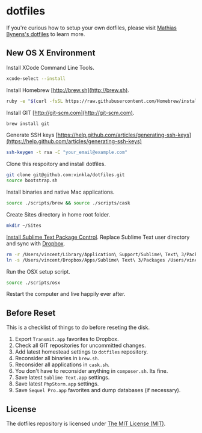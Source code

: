 dotfiles
========
If you're curious how to setup your own dotfiles, please visit [Mathias Bynens's dotfiles](https://github.com/mathiasbynens/dotfiles) to learn more.

## New OS X Environment

Install XCode Command Line Tools.
```bash
xcode-select --install
```

Install Homebrew [http://brew.sh](http://brew.sh).
```bash
ruby -e "$(curl -fsSL https://raw.githubusercontent.com/Homebrew/install/master/install)"
```

Install GIT [http://git-scm.com](http://git-scm.com).
```bash
brew install git
```

Generate SSH keys [https://help.github.com/articles/generating-ssh-keys](https://help.github.com/articles/generating-ssh-keys)

```bash
ssh-keygen -t rsa -C "your_email@example.com"
```

Clone this respoitory and install dotfiles.
```bash
git clone git@github.com:vinkla/dotfiles.git
source bootstrap.sh
```

Install binaries and native Mac applications.
```bash
source ./scripts/brew && source ./scripts/cask
```

Create Sites directory in home root folder.
```bash
mkdir ~/Sites
```

[Install Sublime Text Package Control](https://packagecontrol.io/installation). Replace Sublime Text user directory and sync with [Dropbox](http://dropbox.com).
```bash
rm -r /Users/vincent/Library/Application\ Support/Sublime\ Text\ 3/Packages
ln -s /Users/vincent/Dropbox/Apps/Sublime\ Text\ 3/Packages /Users/vincent/Library/Application\ Support/Sublime\ Text\ 3/Packages
```

Run the OSX setup script.
```bash
source ./scripts/osx
```

Restart the computer and live happily ever after.

## Before Reset
This is a checklist of things to do before reseting the disk.

1. Export `Transmit.app` favorites to Dropbox.
2. Check all GIT repositories for uncommitted changes.
3. Add latest homestead settings to `dotfiles` repository.
4. Reconsider all binaries in `brew.sh`.
5. Reconsider all applications in `cask.sh`.
6. You don't have to reconsider anything in `composer.sh`. Its fine.
7. Save latest `Sublime Text.app` settings.
8. Save latest `PhpStorm.app` settings.
9. Save `Sequel Pro.app` favorites and dump databases (if necessary).

## License

The dotfiles repository is licensed under [The MIT License (MIT)](LICENSE).

